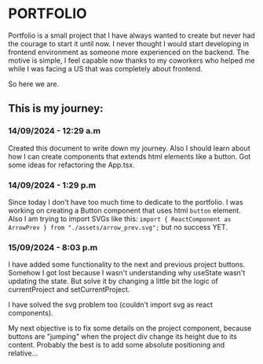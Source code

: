 # PORTFOLIO

Portfolio is a small project that I have always wanted to create but never had the courage to start it until now.
I never thought I would start developing in frontend environment as someone more experienced on the backend.
The motive is simple, I feel capable now thanks to my coworkers who helped me while I was facing a US that was completely about frontend.

So here we are.

## This is my journey:

### 14/09/2024 - 12:29 a.m

Created this document to write down my journey.
Also I should learn about how I can create components that extends html elements like a button.
Got some ideas for refactoring the App.tsx.

### 14/09/2024 - 1:29 p.m

Since today I don't have too much time to dedicate to the portfolio. I was working on creating a Button component that uses html `button` element.
Also I am trying to import SVGs like this: `import { ReactComponent as ArrowPrev } from "./assets/arrow_prev.svg";` but no success YET.

### 15/09/2024 - 8:03 p.m

I have added some functionality to the next and previous project buttons. 
Somehow I got lost because I wasn't understanding why useState wasn't updating the state.
But solve it by changing a little bit the logic of currentProject and setCurrentProject. 

I have solved the svg problem too (couldn't import svg as react components).

My next objective is to fix some details on the project component, because buttons are "jumping" when the project div change its height due to its content.
Probably the best is to add some absolute positioning and relative...
